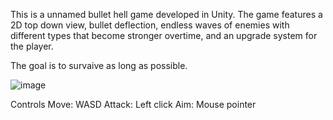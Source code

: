 This is a unnamed bullet hell game developed in Unity.
The game features a 2D top down view, bullet deflection, endless waves of enemies with different types that become stronger overtime, and an upgrade system for the player.

The goal is to survaive as long as possible.

![image](https://github.com/pgnw/BulletGame/assets/106630033/b7681cad-69fb-4a38-a9f4-2bdb0a50f1a5)


Controls
  Move: WASD
  Attack: Left click
  Aim: Mouse pointer
